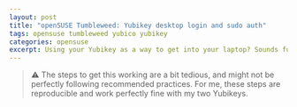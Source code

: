 ```yaml
---
layout: post
title: "openSUSE Tumbleweed: Yubikey desktop login and sudo auth"
tags: opensuse tumbleweed yubico yubikey
categories: opensuse
excerpt: Using your Yubikey as a way to get into your laptop? Sounds fun. 
---
```


> :warning: The steps to get this working are a bit tedious, and might not be perfectly following recommended practices. For me, these steps are reproducible and work perfectly fine with my two Yubikeys.  

